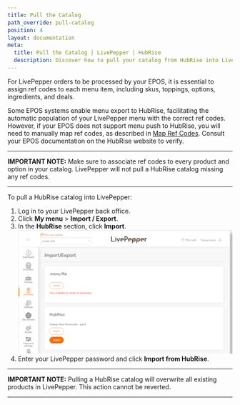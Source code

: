 ```yaml
---
title: Pull the Catalog
path_override: pull-catalog
position: 4
layout: documentation
meta:
  title: Pull the Catalog | LivePepper | HubRise
  description: Discover how to pull your catalog from HubRise into LivePepper.
---
```


For LivePepper orders to be processed by your EPOS, it is essential to assign ref codes to each menu item, including skus, toppings, options, ingredients, and deals.

Some EPOS systems enable menu export to HubRise, facilitating the automatic population of your LivePepper menu with the correct ref codes. However, if your EPOS does not support menu push to HubRise, you will need to manually map ref codes, as described in [Map Ref Codes](/apps/livepepper/map-ref-codes). Consult your EPOS documentation on the HubRise website to verify.

---

**IMPORTANT NOTE:** Make sure to associate ref codes to every product and option in your catalog. LivePepper will not pull a HubRise catalog missing any ref codes.

---

To pull a HubRise catalog into LivePepper:

1. Log in to your LivePepper back office.
2. Click **My menu** > **Import / Export**.
3. In the **HubRise** section, click **Import**.
   ![Import and Export the Menu](./images/010-hubrise-menu-import.png)
4. Enter your LivePepper password and click **Import from HubRise**.

---

**IMPORTANT NOTE:** Pulling a HubRise catalog will overwrite all existing products in LivePepper. This action cannot be reverted.

---
